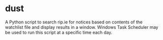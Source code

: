 # dust
A Python script to search rip.ie for notices based on contents of the watchlist file and display results in a window.
Windows Task Scheduler may be used to run this script at a specific time each day.
